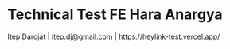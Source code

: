 # Technical Test FE Hara Anargya

 Itep Darojat | [itep.dj@gmail.com]() | https://heylink-test.vercel.app/
